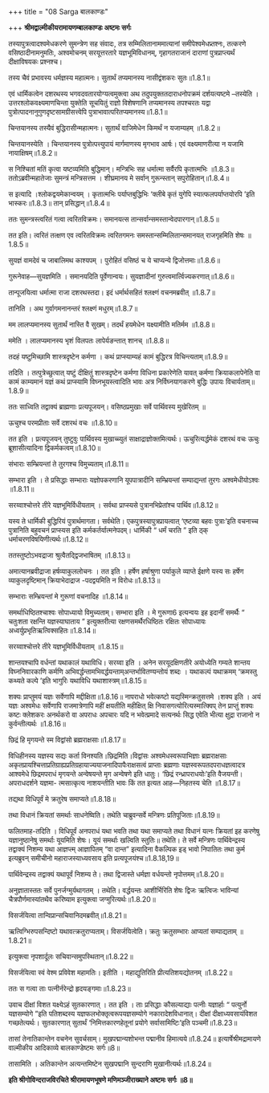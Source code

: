 +++
title = "08 Sarga बालकाण्डः"

+++
**श्रीमद्वाल्मीकीयरामायणम्बालकाण्डः अष्टमः सर्गः**

तस्यापुत्रत्वादश्वमेधकरणे सुमन्त्रेण सह संवादः, तत्र सम्मिलितानाममात्यानां समीपेश्वमेधप्र्तश्नः, तत्करणे वसिष्ठादीनामनुमतिः, अश्वमोचनम् सरयूत्तरतारे यज्ञभूमिविधानम्, गृहागतराजानं दाराणां पुत्रप्राप्त्यर्थं दीक्षाविषयकः प्रश्नश्च।

तस्य चैवं प्रभावस्य धर्मज्ञस्य महात्मनः। सुतार्थं तप्यमानस्य नासीद्वंशकरः सुतः॥1.8.1॥

एवं धार्मिकत्वेन दशरथस्य भगवदवतारयोग्यत्वमुक्त्वा अथ तदुपयुक्ततदाराधनोपक्रमं दर्शयत्यष्टमे –तस्येति । उत्तरश्लोकवक्ष्यमाणचिन्ता युक्तेति सूचयितुं राज्ञो विशेषणानि तप्यमानस्य तपश्चरतः यद्वा पुत्रोत्पादनानुगुणदृष्टसामग्रीसत्त्वेपि पुत्राभावात्परितप्यमानस्य॥1.8.1॥

चिन्तयानस्य तस्यैवं बुद्धिरासीन्महात्मनः। सुतार्थं वाजिमेधेन किमर्थं न यजाम्यहम् ॥1.8.2॥

चिन्तयानस्येति । चिन्तयानस्य पुत्रोत्पत्त्युपायं मार्गमाणस्य मृगभाव आर्षः। एवं वक्ष्यमाणरीत्या न यजामि नायाक्षिषम्॥1.8.2॥

स निश्चितां मतिं कृत्वा यष्टव्यमिति बुद्धिमान्। मन्त्रिभिः सह धर्मात्मा सर्वैरपि
कृतात्मभिः ॥1.8.3॥ ततोऽब्रवीन्महातेजाः सुमन्त्रं मन्त्रिसत्तम । शीघ्रमानय मे सर्वान् गुरून्स्तान् सपुरोहितान्॥1.8.4॥

स इत्यादि ।श्लोकद्वयमेकान्वयम् । कृतात्मभिः पर्याप्तबुद्धिभिः ‘क्लीबे कृतं युगेपि स्यात्फलपर्याप्तयोरपि ’इति भास्करः॥1.8.3॥ तान् प्रसिद्धान्॥1.8.4॥

ततः सुमन्त्रस्त्वरितं गत्वा त्वरितविक्रमः। समानयत्स तान्सर्वान्समस्तान्वेदपारगान्॥1.8.5॥

तत इति। त्वरितं तत्क्षण एव त्वरितविक्रमः त्वरितगमनः समस्तान्सम्मिलितान्समानयत् राजगृहमिति शेषः ॥1.8.5॥

सुयज्ञं वामदेवं च जाबालिमथ काश्यपम् । पुरोहितं वसिष्ठं च ये चाप्यन्ये द्विजोत्तमाः॥1.8.6॥

गुरूनेवाह—सुयज्ञमिति । समानयदिति पूर्वेणान्वयः। सुयज्ञादीनां गुरुत्वमार्त्विज्यकरणात्॥1.8.6॥

तान्पूजयित्वा धर्मात्मा राजा दशरथस्तदा। इदं धर्मार्थसहितं श्लक्ष्णं वचनमब्रवीत् ॥1.8.7॥

तानिति । अथ गुर्वागमनानन्तरं श्लक्ष्णं मधुरम्॥1.8.7॥

मम लालप्यमानस्य सुतार्थं नास्ति वै सुखम्। तदर्थं हयमेधेन यक्ष्यामीति मतिर्मम ॥1.8.8॥

ममेति । लालप्यमानस्य भृशं विलपतः लापेर्यङन्तात् शानच् ॥1.8.8॥

तदहं यष्टुमिच्छामि शास्त्रदृष्टेन कर्मणा । कथं प्राप्स्याम्यहं कामं बुद्धिरत्र विचिन्त्यताम्॥1.8.9॥

तदिति । तत्पुत्रेच्छुत्वात् यष्टुं दीक्षितुं शास्त्रदृष्टेन कर्मणा विधिना प्रकारेणेति यावत् कर्मणा क्रियाकलापेनेति वा कामं काम्यमानं यज्ञं कथं प्राप्स्यामि विघ्नभूयस्त्वादिति भावः अत्र निर्विघ्नयागकरणे बुद्धिः उपायः विचार्यताम्॥1.8.9॥

ततः साध्विति तद्वाक्यं ब्राह्मणाः प्रत्यपूजयन्। वसिष्ठप्रमुखाः सर्वे पार्थिवस्य
मुखेरितम् ॥

ऊचुश्च परमप्रीताः सर्वे दशरथं वचः ॥1.8.10॥

तत इति । प्रत्यपूजयन् तुष्टुवुः पार्थिवस्य मुखाच्च्युतं साक्षाद्राज्ञोक्तमित्यर्थः। ऊचुरित्यर्द्धमेकं दशरथं वचः ऊचुः ब्रूशासीत्यादिना द्विकर्मकत्वम्॥1.8.10॥

संभाराः सम्भ्रियन्तां ते तुरगश्च विमुच्यताम्॥1.8.11॥

सम्भारा इति । ते प्रसिद्धाः सम्भाराः यज्ञोपकरणानि यूपपात्रादीनि सम्भ्रियन्तां सम्पाद्यन्तां तुरगः अश्वमेधीयोऽश्वः ॥1.8.11॥

सरय्वाश्चोत्तरे तीरे यज्ञभूमिर्विधीयताम् । सर्वथा प्राप्स्यसे पुत्रानभिप्रेतांश्च पार्थिव॥1.8.12॥

यस्य ते धार्मिकी बुद्धिरियं पुत्रार्थमागता। सर्वथेति। एकपुत्रस्यापुत्रप्रायत्वात् ‘एष्टव्या बहवः पुत्राः’इति वचनाच्च पुत्रानिति बहुवचनं प्राप्स्यस इति कर्मकर्तर्यात्मनेपदम्। धार्मिकी “ धर्मं चरति ” इति ठ्क् धर्माचरणविषयिणीत्यर्थः॥1.8.12॥

ततस्तुष्टोऽभवद्राजा श्रुत्वैतद्द्विजभाषितम् ॥1.8.13॥

अमात्यानब्रवीद्राजा हर्षव्याकुललोचनः । तत इति । हर्षेण हर्षाश्रुणा पर्याकुले व्याप्ते ईक्षणे यस्य सः हर्षेण व्याकुलदृष्टिमान् क्रियाभेदाद्राज -पदद्वयमिति न विरोधः॥1.8.13॥

सम्भाराः सम्भ्रियन्तां मे गुरूणां वचनादिह ॥1.8.14॥

समर्थाधिष्ठितश्चाश्वः सोपाध्यायो विमुच्यताम्। सम्भारा इति । मे गुरूणा6 इत्यन्वयः इह इदानीं समर्थैः “ चतुःशता रक्षन्ति यज्ञस्याघाताय ” इत्युक्तरीत्या रक्षणसमर्थैरधिष्ठितः रक्षितः सोपाध्यायः अध्वर्युप्रभृतिऋत्विक्सहितः॥1.8.14॥

सरय्वाश्चोत्तरे तीरे यज्ञभूमिर्विधीयताम् ॥1.8.15॥

शान्तयश्चापि वर्धन्तां यथाकालं यथाविधि। सरय्वा इति । अनेन सरयूदक्षिणतीरे अयोध्येति गम्यते शान्तय विघ्ननिवारकाणि कर्मणि अभिवर्द्धन्तामभिवर्द्धयन्ताम्अन्तर्भावितण्यन्तोयं शब्दः । यथाकल्पं यथाक्रमम् ‘क्रमस्तु कथ्यते कल्पे ’इति भागुरिः यथाविधि यथाशास्त्रम्॥1.8.15॥

शक्यः प्राप्तुमयं यज्ञः सर्वेणापि मद्दीक्षिता॥1.8.16॥ नापराधो भवेत्कष्टो
यद्यस्मिन्क्रतुसत्तमे ।शक्य इति । अयं यज्ञः अश्वमेधः सर्वेणापि राजमात्रेणापि महीं क्षयतीति महीक्षित् क्षि निवासगत्योरित्यस्मात्क्विप् तेन प्राप्तुं शक्यः कष्टः क्लेशकरः अनर्थकरो वा अपराधः अपचारः यदि न भवेत्प्रमादे सत्यनर्थः सिद्ध एवेति भीत्या क्षुद्रा राजानो न कुर्वन्तीत्यर्थः ॥1.8.16॥

छिद्रं हि मृगयन्ते स्म विद्वांसो ब्रह्मराक्षसाः॥1.8.17॥

विधिहीनस्य यज्ञस्य सद्यः कर्ता विनश्यति।छिद्रमिति।विद्वांसः अश्वमेधस्वरूपाभिज्ञाः ब्रह्मराक्षसाः अकृतप्रायश्चित्ताप्रतिग्राह्यप्रतिग्रहायाज्ययाजनादिपापैःराक्षसत्वं प्राप्ताः ब्रह्मणाः यज्ञस्वरूपतदपराधज्ञत्वादत्र आश्वमेधे छिद्रमपराधं मृगयन्ते अन्वेषयन्ते मृग अन्वेषणे इति धातुः। ‘छिद्रं रन्ध्रापराधयोः’इति वैजयन्ती। अपराधदर्शने यज्ञमा- त्मसात्कृत्य नाशयन्तीति भावः किं तत इत्यत आह—निहतस्य चेति ॥1.8.17॥

तद्यथा विधिपूर्वं मे क्रतुरेष समाप्यते॥1.8.18॥

तथा विधानं क्रियतां समर्थाः साधनेष्विति। तथेति चाब्रुवन्सर्वे मन्त्रिणः प्रतिपूजिताः॥1.8.19॥

फलितमाह-तदिति । विधिपूर्वं अनपराधं यथा भवति तथा यथा समाप्यते तथा विधानं यत्नः क्रियतां इह करणेषु यज्ञानुष्ठानेषु समर्थाः यूयमिति शेषः। यूयं समर्थाः खल्विति स्तुतिः॥
तथेति। ते सर्वे मन्त्रिणः पार्थिवेन्द्रस्य तद्वाक्यं निशम्य यथा आज्ञप्त्म् आज्ञापितम् “वा दान्त” इत्यादिना वैकल्पिक इड् भावो निपातितः तथा कुर्म इत्यब्रुवन् समीचीनो महाराजस्याध्यवसाय इति प्रत्यपूजयंश्च॥1.8.18,19॥

पार्थिवेन्द्रस्य तद्वाक्यं यथापूर्वं निशम्य ते। तथा द्विजास्ते धर्मज्ञा वर्धयन्तो नृपोत्तमम्॥1.8.20॥

अनुज्ञातास्ततः सर्वे पुनर्जग्मुर्यथागतम् । तथेति। वर्द्धयन्तः आशीर्भिरिति शेषः द्विजः ऋत्विजः भाविन्यां चैत्रपौर्णमास्यांतथैव करिष्याम इत्युक्त्वा जग्मुरित्यर्थः॥1.8.20॥

विसर्जयित्वा तान्विप्रान्सचिवानिदमब्रवीत्॥1.8.21॥

ऋत्विग्भिरुपसन्दिष्टो यथावत्क्रतुराप्यताम्। विसर्जयित्वेति। क्रतुः क्रतुसम्भारः आप्यतां सम्पाद्यताम्    ॥1.8.21॥

इत्युक्त्वा नृपशार्दूलः सचिवान्समुपस्थितान्॥1.8.22॥

विसर्जयित्वा स्वं वेश्म प्रविवेश महामतिः। इतीति । महाद्युतिरिति प्रीत्यतिशयद्योतनम् ॥1.8.22॥

ततः स गत्वा ताः पत्नीर्नरेन्द्रो हृदयङ्गमाः॥1.8.23॥

उवाच दीक्षां विशत यक्ष्येऽहं सुतकारणात् । तत इति । ताः प्रसिद्धाः कौसल्याद्याः पत्नीः यज्ञार्हाः “ पत्युर्नो यज्ञसम्योगे ”इति पतिशब्दस्य यज्ञफलभोक्तृत्वरूपयज्ञसम्योगे नकारादेशविधानात्। दीक्षां दीक्षाध्यवसायंविशत गच्छतेत्यर्थः। सुतकारणात् सुतार्थं ‘निमित्तकारणहेतूनां प्रयोगे सर्वासामिष्टिः’इति पञ्चमी॥1.8.23॥

तासां तेनातिकान्तेन वचनेन सुवर्चसाम्। मुखपद्मान्यशोभन्त पद्मानीव हिमात्यये॥1.8.24॥ इत्यार्षेश्रीमद्रामायणे वाल्मीकीय आदिकाव्ये बालकाण्डेष्टमः सर्गः॥8॥

तासामिति । अतिकान्तेन अत्यन्तमिष्टेन सुखपद्मानि सुन्दराणि मुखानीत्यर्थः॥1.8.24॥

**इति श्रीगोविन्दराजविरचिते श्रीरामायणभूषणे मणिमञ्जीराख्याने अष्टमः सर्गः ॥8॥**
